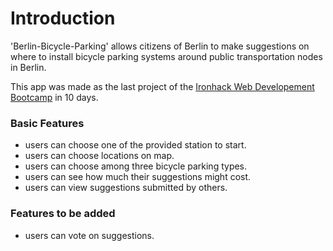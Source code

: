# Introduction

'Berlin-Bicycle-Parking' allows citizens of Berlin to make suggestions on where to install bicycle parking systems around public transportation nodes in Berlin.

This app was made as the last project of the [Ironhack Web Developement Bootcamp](https://www.ironhack.com/en) in 10 days.

### Basic Features

- users can choose one of the provided station to start.
- users can choose locations on map.
- users can choose among three bicycle parking types.
- users can see how much their suggestions might cost.
- users can view suggestions submitted by others.

### Features to be added

- users can vote on suggestions.

